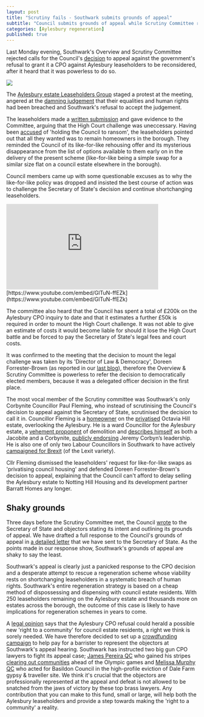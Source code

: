 ```yaml
---
layout: post
title: "Scrutiny fails - Southwark submits grounds of appeal"
subtitle: "Council submits grounds of appeal while Scrutiny Committee rejects call for legal challenge to be reconsidered"
categories: [Aylesbury regeneration]
published: true
---
```

Last Monday evening, Southwark's Overview and Scrutiny Committee rejected calls for the Council's [decision](http://35percent.org/2016-09-26-council-appeals-aylesbury-cpo-decision/) to appeal against the government's refusal to grant it a CPO against Aylesbury leaseholders to be reconsidered, after it heard that it was powerless to do so.

![](http://35percent.org/img/oscprotest.jpg)

The [Aylesbury estate Leaseholders Group](http://halag.wordpress.com) staged a protest at the meeting, angered at the [damning judgement](http://35percent.org/2016-09-18-aylesbury-compulsory-purchase-order-rejected/) that their equalities and human rights had been breached and Southwark's refusal to accept the judgement. 

The leaseholders made a [written submission](https://halag.files.wordpress.com/2016/10/oscdeputation_10102016.pdf) and gave evidence to the Committee, arguing that the High Court challenge was uneccessary. Having been [accused](http://www.southwarknews.co.uk/news/aylesbury-plan-face-scrutiny/) of 'holding the Council to ransom', the leaseholders pointed out that all they wanted was to remain homeowners in the borough. They reminded the Council of its like-for-like rehousing offer and its mysterious disappearance from the list of options available to them early on in the delivery of the present scheme (like-for-like being a simple swap for a similar size flat on a council estate elsewhere in the borough).  

Council members came up with some questionable excuses as to why the like-for-like policy was dropped and insisted the best course of action was to challenge the Secretary of State's decision and continue shortchanging leaseholders.   

<iframe width="400" height="225" src="https://www.youtube.com/embed/GlTuN-ffEZk" frameborder="0" allowfullscreen></iframe>
[https://www.youtube.com/embed/GlTuN-ffEZk](https://www.youtube.com/embed/GlTuN-ffEZk)

The committee also heard that the Council has spent a total of £200k on the Aylesbury CPO inquiry to date and that it estimates a further £50k is required in order to mount the High Court challenge. It was not able to give an estimate of costs it would become liable for should it lose the High Court battle and be forced to pay the Secretary of State's legal fees and court costs. 

It was confirmed to the meeting that the decision to mount the legal challenge was taken by its 'Director of Law & Democracy', Doreen Forrester-Brown (as reported in our [last blog](http://35percent.org/2016-10-10-aylesbury-cpo-challenge-called-in/)), therefore the Overview & Scrutiny Committee is powerless to refer the decision to democratically elected members, because it was a delegated officer decision in the first place. 

The most vocal member of the Scrutiny committee was Southwark's only Corbynite Councillor Paul Fleming, who instead of scrutinising the Council's decision to appeal against the Secretary of State, scrutinised the decision to call it in. Councillor Fleming is a [homeowner](http://35percent.org/img/LR_163MerrowSt.pdf) on the [privatised](https://www.theguardian.com/society/2006/jan/18/keyworkerhousing.communities) Octavia Hill estate, overlooking the Aylesbury. He is a ward Councillor for the Aylesbury estate, a [vehement proponent](http://pwfpwfpwf.blogspot.co.uk/2015/03/the-aylesbury-estate-utopia-when.html) of demolition and [describes himself](http://pwfpwfpwf.blogspot.co.uk/2016/06/why-i-have-no-choice-but-to-keepcorbyn.html) as both a Jacobite and a Corbynite, [publicly endorsing](http://www.london-se1.co.uk/news/view/8825) Jeremy Corbyn’s leadership. He is also one of only two Labour Councillors in Southwark to have actively [campaigned for Brexit](http://pwfpwfpwf.blogspot.co.uk/2016/04/brexit-constructive-case-to-leave.html) (of the Lexit variety).
  
Cllr Fleming dismissed the leaseholders' request for like-for-like swaps as 'privatising council housing' and defended Doreen Forrester-Brown's decision to appeal, explaining that the Council can't afford to delay selling the Aylesbury estate to Notting Hill Housing and its development partner Barratt Homes any longer.

## Shaky grounds
Three days before the Scrutiny Committee met, the Council [wrote](http://35percent.org/img/20161007_Secretary_of_State_Aylesbury_CPO.pdf) to the Secretary of State and objectors stating its intent and outlining its grounds of appeal. We have drafted a full response to the Council's grounds of appeal in [a detailed letter](http://35percent.org/img/SoSletter17102016.pdf) that we have sent to the Secretary of State. As the points made in our response show, Southwark's grounds of appeal are shaky to say the least.

Southwark's appeal is clearly just a panicked response to the CPO decision and a desperate attempt to rescue a regeneration scheme whose viability rests on shortchanging leaseholders in a systematic breach of human rights. Southwark's entire regeneration strategy is based on a cheap method of dispossessing and dispensing with council estate residents. With 250 leaseholders remaining on the Aylesbury estate and thousands more on estates across the borough, the outcome of this case is likely to have implications for regeneration schemes in years to come. 

A [legal opinion](http://hsfnotes.com/realestatedevelopment/2016/09/28/a-new-right-to-a-community-decision-by-the-secretary-of-state-not-to-confirm-the-cpo-for-aylesbury-estate/) says that the Aylesbury CPO refusal could herald a possible new 'right to a community' for council estate residents, a right we think is sorely needed. We have therefore decided to set up a [crowdfunding campaign](https://www.gofundme.com/aylesbury-the-right-to-a-community-2uefgf2s) to help pay for a barrister to represent the objectors at Southwark's appeal hearing. Southwark has instructed two big gun CPO lawyers to fight its appeal case; [James Pereira QC](https://www.ftbchambers.co.uk/barristers/james-pereira-qc) who gained his stripes [clearing out communities](https://www.theguardian.com/uk/2008/jun/02/olympics2012) ahead of the Olympic games and [Melissa Murphy QC](https://www.ftbchambers.co.uk/barristers/melissa-murphy) who acted for Basildon Council in the high-profile eviction of Dale Farm gypsy & traveller site. We think it's crucial that the objectors are professionally represented at the appeal and defeat is not allowed to be snatched from the jaws of victory by these top brass lawyers. Any contribution that you can make to this fund, small or large, will help both the Aylesbury leaseholders and provide a step towards making the 'right to a community' a reality. 
